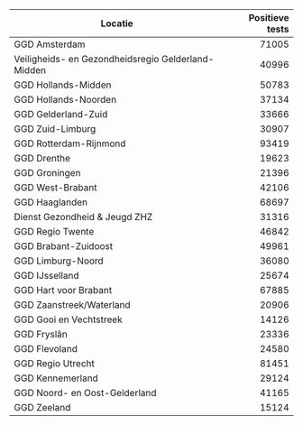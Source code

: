 | Locatie | Positieve tests |
|---------|----------------:|
| GGD Amsterdam                            | 71005 |
| Veiligheids- en Gezondheidsregio Gelderland-Midden | 40996 |
| GGD Hollands-Midden                      | 50783 |
| GGD Hollands-Noorden                     | 37134 |
| GGD Gelderland-Zuid                      | 33666 |
| GGD Zuid-Limburg                         | 30907 |
| GGD Rotterdam-Rijnmond                   | 93419 |
| GGD Drenthe                              | 19623 |
| GGD Groningen                            | 21396 |
| GGD West-Brabant                         | 42106 |
| GGD Haaglanden                           | 68697 |
| Dienst Gezondheid & Jeugd ZHZ            | 31316 |
| GGD Regio Twente                         | 46842 |
| GGD Brabant-Zuidoost                     | 49961 |
| GGD Limburg-Noord                        | 36080 |
| GGD IJsselland                           | 25674 |
| GGD Hart voor Brabant                    | 67885 |
| GGD Zaanstreek/Waterland                 | 20906 |
| GGD Gooi en Vechtstreek                  | 14126 |
| GGD Fryslân                              | 23336 |
| GGD Flevoland                            | 24580 |
| GGD Regio Utrecht                        | 81451 |
| GGD Kennemerland                         | 29124 |
| GGD Noord- en Oost-Gelderland            | 41165 |
| GGD Zeeland                              | 15124 |
